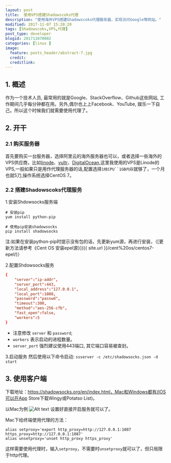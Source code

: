 ```yaml
---
layout: post
title:  使用VPS搭建Shadowscoks代理
description: "使用海外VPS搭建Shadowscoks代理服务器，实现访问Google等网站。"
modified: 2017-11-07 15:20:20
tags: [Shadowscoks,VPS,代理]
post_type: developer
blogid: 201711070002
categories: [linux ]
image:
  feature: posts_header/abstract-7.jpg
  credit:
  creditlink:
---
```


## 1. 概述

作为一个技术人员, 最常用的就是Google、StackOverflow、Github这些网站, 工作期间几乎每分钟都在用。另外,偶尔也上上Facebook、YouTube, 娱乐一下自己。所以这个时候我们就需要使用代理了。


## 2. 开干

### 2.1 购买服务器

首先要购买一台服务器，选择阿里云的海外服务器也可以，或者选择一些海外的VPS供应商，比如[linode][1]、[vultr][2]、[DigitalOcean][3],这里我使用的VPS是Linode的VPS,一般如果只是用作代理服务器的话,配置选择`1核CPU``1GB内存`就够了，一个月也就5刀,操作系统选择CentOS 7。


### 2.2 搭建Shadowscoks代理服务

1.安装Shdowsocks服务端

```
# 安装pip
yum install python-pip

# 使用pip安装shadowsocks
pip install shadowsocks
```

注:如果在安装python-pip时提示没有包的话，先更新yum源，再进行安装，（[更新方法请参考《Cent OS 安装epel源》]({{ site.url }}/cent%20os/centos7-epel/)）

2.配置Shdowsocks服务

```conf
{
	"server":"ip-addr",
	"server_port":443,
	"local_address":"127.0.0.1",
	"local_port":1080,
	"password":"passwd",
	"timeout":300,
	"method":"aes-256-cfb",
	"fast_open":false,
	"workers":5
}
```

- 注意修改 `server` 和 `password`;
- `workers` 表示启动的进程数量。
- `server_port` 强烈建议使用443端口, 其它端口容易被查封。


3.启动服务
然后使用以下命令启动: `ssserver -c /etc/shadowsocks.json -d start`


## 3. 使用客户端

下载地址：https://shadowsocks.org/en/index.html，Mac和Windows都有(IOS可以在App Store下载Wingy或Potatso List)。

以Mac为例
![Alt text]({{site.url}}/images/posts_image/shadowsocks_2017-11-07_123456.jpg)
设置好直接开启服务就可以了。

Mac下给终端使用代理的方法：

```shell
alias setproxy='export http_proxy=http://127.0.0.1:1087 https_proxy=http://127.0.0.1:1087'
alias unsetproxy='unset http_proxy https_proxy'
```

这样需要使用代理时，输入`setproxy`，不需要时`unsetproxy`就可以了，但只局限于http代理。

[1]:https://www.linode.com/
[2]:https://www.vultr.com/
[3]:https://www.digitalocean.com/
